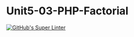 # Unit5-03-PHP-Factorial
[![GitHub's Super Linter](https://github.com/ICS20-Programming-LilyC/Unit5-03-PHP-Factorial/workflows/GitHub's%20Super%20Linter/badge.svg)](https://github.com/ICS20-Programming-LilyC/Unit5-03-PHP-Factorial/actions)
